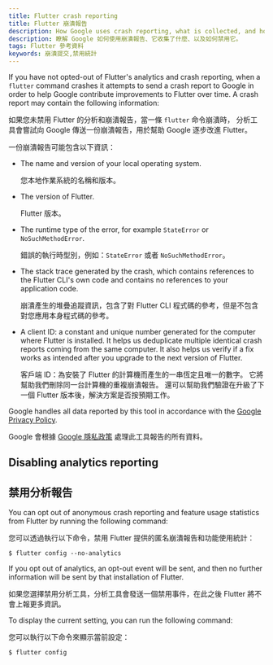 ```yaml
---
title: Flutter crash reporting
title: Flutter 崩潰報告
description: How Google uses crash reporting, what is collected, and how to opt out.
description: 瞭解 Google 如何使用崩潰報告、它收集了什麼、以及如何禁用它。
tags: Flutter 參考資料
keywords: 崩潰提交,禁用統計
---
```


If you have not opted-out of Flutter's analytics and crash reporting,
when a `flutter` command crashes it attempts to send a crash report
to Google in order to help Google contribute improvements to Flutter
over time. A crash report may contain the following information:

如果您未禁用 Flutter 的分析和崩潰報告，當一條 `flutter` 命令崩潰時，
分析工具會嘗試向 Google 傳送一份崩潰報告，用於幫助 Google 逐步改進 Flutter。

一份崩潰報告可能包含以下資訊：

* The name and version of your local operating system.

  您本地作業系統的名稱和版本。
    
* The version of Flutter.

  Flutter 版本。
    
* The runtime type of the error, for example `StateError` or 
  `NoSuchMethodError`.
  
  錯誤的執行時型別，例如：`StateError` 或者 `NoSuchMethodError`。
    
* The stack trace generated by the crash, which contains references to 
  the Flutter CLI's own code and contains no references to your application 
  code.
  
  崩潰產生的堆疊追蹤資訊，包含了對 Flutter CLI 程式碼的參考，但是不包含對您應用本身程式碼的參考。
  
* A client ID: a constant and unique number generated for the
  computer where Flutter is installed.
  It helps us deduplicate multiple identical crash
  reports coming from the same computer.
  It also helps us verify if a fix works
  as intended after you upgrade to the next version of Flutter.
  
  客戶端 ID：為安裝了 Flutter 的計算機而產生的一串恆定且唯一的數字。
  它將幫助我們刪除同一台計算機的重複崩潰報告。
  還可以幫助我們驗證在升級了下一個 Flutter 版本後，解決方案是否按預期工作。

Google handles all data reported by this tool in accordance with the 
[Google Privacy Policy][].

Google 會根據 [Google 隱私政策][Google Privacy Policy]
處理此工具報告的所有資料。

## Disabling analytics reporting

## 禁用分析報告

You can opt out of anonymous crash reporting and feature
usage statistics from Flutter by running the following command:

您可以透過執行以下命令，禁用 Flutter 提供的匿名崩潰報告和功能使用統計：

```terminal
$ flutter config --no-analytics
```

If you opt out of analytics, an opt-out event will be sent,
and then no further information will be sent by that
installation of Flutter. 

如果您選擇禁用分析工具，分析工具會發送一個禁用事件，在此之後 Flutter 將不會上報更多資訊。

To display the current setting, you can run the following command:

您可以執行以下命令來顯示當前設定：

```terminal
$ flutter config
```

[Google Privacy Policy]: https://policies.google.com/privacy
